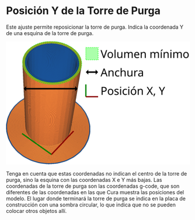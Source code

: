 Posición Y de la Torre de Purga
====
Este ajuste permite reposicionar la torre de purga. Indica la coordenada Y de una esquina de la torre de purga.

![Coordenada Y de la torre principal](../images/prime_tower.svg)

Tenga en cuenta que estas coordenadas no indican el centro de la torre de purga, sino la esquina con las coordenadas X e Y más bajas. Las coordenadas de la torre de purga son las coordenadas g-code, que son diferentes de las coordenadas en las que Cura muestra las posiciones del modelo. El lugar donde terminará la torre de purga se indica en la placa de construcción con una sombra circular, lo que indica que no se pueden colocar otros objetos allí.